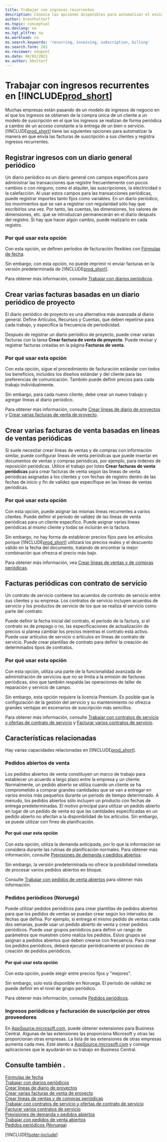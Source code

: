 ```yaml
---
title: Trabajar con ingresos recurrentes
description: Conozca las opciones disponibles para automatizar el envío de facturas de suscripción a sus clientes y registre ingresos recurrentes.
author: brentholtorf
ms.topic: conceptual
ms.devlang: na
ms.tgt_pltfrm: na
ms.workload: na
ms.search.keywords: 'recurring, invoicing, subscription, billing'
ms.search.form: 283
ms.reviewer: edupont
ms.date: 04/01/2021
ms.author: bholtorf
---
```

# Trabajar con ingresos recurrentes en [!INCLUDE[prod_short](includes/prod_short.md)]

Muchas empresas están pasando de un modelo de ingresos de negocio en el que los ingresos se obtienen de la compra única de un cliente a un modelo de suscripción en el que los ingresos se realizan de forma periódica a cambio de un acceso constante a la entrega de un bien o servicio.
[!INCLUDE[prod_short](includes/prod_short.md)] tiene las siguientes opciones para automatizar la manera en que envía las facturas de suscripción a sus clientes y registra ingresos recurrentes. 

## Registrar ingresos con un diario general periódico

Un diario periódico es un diario general con campos específicos para administrar las transacciones que registre frecuentemente con pocos cambios o con ninguno, como el alquiler, las suscripciones, la electricidad o la calefacción. Al usar estos campos para las transacciones periódicas, puede registrar importes tanto fijos como variables. En un diario periódico, los movimientos que se van a registrar con regularidad sólo hay que escribirlos una vez. Por tanto, las cuentas, las dimensiones, los valores de dimensiones, etc. que se introduzcan permanecerán en el diario después del registro. Si hay que hacer algún cambio, puede realizarlo en cada registro.

### Por qué usar esta opción

Con esta opción, se definen períodos de facturación flexibles con [Fórmulas de fecha](ui-enter-date-ranges.md#use-date-formulas).

Sin embargo, con esta opción, no puede imprimir ni enviar facturas en la versión predeterminada de [!INCLUDE[prod_short](includes/prod_short.md)].  

Para obtener más información, consulte [Trabajar con diarios periódicos](ui-work-general-journals.md#work-with-recurring-journals).  

## Crear varias facturas basadas en un diario periódico de proyecto

El diario periódico de proyecto es una alternativa más avanzada al diario general. Define Artículos, Recursos y Cuentas, que deben repetirse para cada trabajo, y especifica la frecuencia de periodicidad.  

Después de registrar un diario periódico de proyecto, puede crear varias facturas con la tarea **Crear factura de venta de proyecto**. Puede revisar y registrar facturas creadas en la página **Facturas de venta**.

### Por qué usar esta opción

Con esta opción, sigue el procedimiento de facturación estándar con todos los beneficios, incluidos los diseños estándar y del cliente para las preferencias de comunicación. También puede definir precios para cada trabajo individualmente.

Sin embargo, para cada nuevo cliente, debe crear un nuevo trabajo y agregar líneas al diario periódico. 

Para obtener más información, consulte [Crear líneas de diario de proyectos](projects-how-record-job-usage.md#to-create-job-journal-lines-manually) y [Crear varias facturas de venta de proyecto](projects-how-invoice-jobs.md#to-create-multiple-job-sales-invoices).

## Crear varias facturas de venta basadas en líneas de ventas periódicas

Si suele necesitar crear líneas de ventas y de compras con información similar, puede configurar líneas de venta periódicas que puede insertar en documentos de ventas y compras periódicas, por ejemplo, para órdenes de reposición periódicas. Utilice el trabajo por lotes **Crear facturas de venta periódicas** para crear facturas de venta según las líneas de venta periódicas asignadas a los clientes y con fechas de registro dentro de las fechas de inicio y fin de validez que especifique en las líneas de ventas periódicas.  

### Por qué usar esta opción

Con esta opción, puede asignar las mismas líneas recurrentes a varios clientes. Puede definir el período de validez de las líneas de venta periódicas para un cliente específico. Puede asignar varias líneas periódicas al mismo cliente y todas se incluirán en la factura.

Sin embargo, no hay forma de establecer precios fijos para los artículos porque [!INCLUDE[prod_short](includes/prod_short.md)] utilizará los precios reales y el descuento válido en la fecha del documento, tratando de encontrar la mejor combinación que ofrezca el precio más bajo.  

Para obtener más información, vea [Crear líneas de ventas y de compras periódicas](sales-how-work-standard-lines.md).

## Facturas periódicas con contrato de servicio

Un contrato de servicio contiene los acuerdos de contrato de servicio entre sus clientes y su empresa. Los contratos de servicio incluyen acuerdos de servicio y los productos de servicio de los que se realiza el servicio como parte del contrato.  

Puede definir la fecha inicial del contrato, el período de la factura, si el contrato es de prepago o no, las especificaciones de actualización de precios si planea cambiar los precios mientras el contrato está activo. Puede usar artículos de servicio o artículos en líneas de contrato de servicio.
Puede crear plantillas de contrato para definir la creación de determinados tipos de contratos.  

### Por qué usar esta opción

Con esta opción, utiliza una parte de la funcionalidad avanzada de administración de servicios que no se limita a la emisión de facturas periódicas, sino que también respalda las operaciones de taller de reparación y servicio de campo.

Sin embargo, esta opción requiere la licencia Premium. Es posible que la configuración de la gestión del servicio y su mantenimiento no ofrezca grandes ventajas en escenarios de suscripción más sencillos.  

Para obtener más información, consulte [Trabajar con contratos de servicio y ofertas de contrato de servicio](service-how-to-create-service-contracts-and-service-contract-quotes.md) y [Facturar varios contratos de servicio](service-how-create-invoices.md#to-invoice-several-service-contracts).

## Características relacionadas
Hay varias capacidades relacionadas en [!INCLUDE[prod_short](includes/prod_short.md)].

### Pedidos abiertos de venta

Los pedidos abiertos de venta constituyen un marco de trabajo para establecer un acuerdo a largo plazo entre la empresa y un cliente.
Normalmente, un pedido abierto se utiliza cuando un cliente se ha comprometido a comprar grandes cantidades que se van a entregar en varios envíos más pequeños durante un periodo de tiempo determinado. A menudo, los pedidos abiertos sólo incluyen un producto con fechas de entrega predeterminadas. El motivo principal para utilizar un pedido abierto en lugar de un pedido de venta es que las cantidades especificadas en un pedido abierto no afectan a la disponibilidad de los artículos. Sin embargo, se puede utilizar con fines de planificación.

#### Por qué usar esta opción

Con esta opción, utiliza la demanda anticipada, por lo que la información se considera durante las rutinas de planificación normales. Para obtener más información, consulte [Previsiones de demanda y pedidos abiertos](design-details-central-concepts-of-the-planning-system.md#demand-forecasts-and-blanket-orders).  

Sin embargo, la versión predeterminada no ofrece la posibilidad inmediata de procesar varios pedidos abiertos en bloque.

Consulte [Trabajar con pedidos de venta abiertos](sales-how-to-create-blanket-sales-orders.md) para obtener más información.

### Pedidos periódicos (Noruega)

Puede utilizar pedidos periódicos para crear plantillas de pedidos abiertos para que los pedidos de ventas se puedan crear según los intervalos de fechas que defina. Por ejemplo, si entrega el mismo pedido de ventas cada dos semanas, puede usar un pedido abierto de venta y crear pedidos periódicos.
Puede usar grupos periódicos para definir un rango de parámetros que muestren cómo realiza los pedidos. Estos grupos se asignan a pedidos abiertos que deben crearse con frecuencia. Para crear los pedidos periódicos, deberá ejecutar periódicamente el proceso de creación de pedidos periódicos. 

#### Por qué usar esta opción

Con esta opción, puede elegir entre precios fijos y "mejores".

Sin embargo, solo está disponible en Noruega. El período de validez se puede definir en el nivel de grupo periódico.

Para obtener más información, consulte [Pedidos periódicos](LocalFunctionality/Norway/recurring-orders.md).

### Ingresos periódicos y facturación de suscripción por otros proveedores

En [AppSource.microsoft.com](https://appsource.microsoft.com/), puede obtener extensiones para Business Central. Algunas de las extensiones las proporciona Microsoft y otras las proporcionan otras empresas. La lista de las extensiones de otras empresas aumenta cada mes. Esté atento a [AppSource.microsoft.com](https://go.microsoft.com/fwlink/?linkid=2081646) y consiga aplicaciones que le ayudarán en su trabajo en Business Central.  

## Consulte también .

[Fórmulas de fecha](ui-enter-date-ranges.md#use-date-formulas)  
[Trabajar con diarios periódicos](ui-work-general-journals.md#work-with-recurring-journals)  
[Crear líneas de diario de proyectos](projects-how-record-job-usage.md#to-create-job-journal-lines-manually)  
[Crear varias facturas de venta de proyecto](projects-how-invoice-jobs.md#to-create-multiple-job-sales-invoices)  
[Crear líneas de ventas y de compras periódicas](sales-how-work-standard-lines.md)  
[Trabajar con contratos de servicio y ofertas de contrato de servicio](service-how-to-create-service-contracts-and-service-contract-quotes.md)  
[Facturar varios contratos de servicio](service-how-create-invoices.md#to-invoice-several-service-contracts)  
[Previsiones de demanda y pedidos abiertos](design-details-central-concepts-of-the-planning-system.md#demand-forecasts-and-blanket-orders)  
[Trabajar con pedidos de venta abiertos](sales-how-to-create-blanket-sales-orders.md)  
[Pedidos periódicos (Noruega)](LocalFunctionality/Norway/recurring-orders.md)  


[!INCLUDE[footer-include](includes/footer-banner.md)]